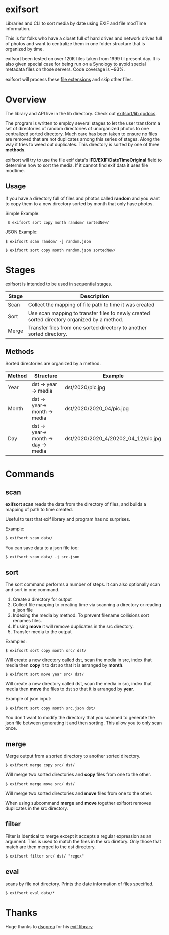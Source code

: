 # exifsort

Libraries and CLI to sort media by date using EXIF and file modTime information.

This is for folks who have a closet full of hard drives and network drives full
of photos and want to centralize them in one folder structure that is organized
by time.

exifsort been tested on over 120K files taken from 1999 til present day. It is
also given special case for being run on a Synology to avoid special metadata
files on those servers. Code coverage is ~93%.

exifsort will process these [file extensions](https://godoc.org/github.com/matchstick/exifsort/lib#pkg-constants) and skip other files.

# Overview

The library and API live in the lib directory. Check out
[exifsort/lib godocs](https://godoc.org/github.com/matchstick/exifsort/lib).

The program is written to employ several stages to let the user transform a set of
directories of random directories of unorganized photos to one centralized
sorted directory. Much care has been taken to ensure no files are removed that
are not duplicates among this series of stages. Along the way it tries to weed
out duplicates. This directory is sorted by one of three **methods**.

exifsort will try to use the file exif data's **IFD/EXIF/DateTimeOriginal** field
to determine how to sort the media. If it cannot find exif data it uses file modtime.

## Usage

If you have a directory full of files and photos called **random** and you want
to copy them to a new directory sorted by month that only hase photos.

Simple Example:

` $ exifsort sort copy month random/ sortedNew/`

JSON Example:

`$ exifsort scan random/ -j random.json`

`$ exifsort sort copy month random.json sortedNew/`

# Stages

exifsort is intended to be used in sequential stages.

| Stage | Description |
|-------|-------------|
| Scan  | Collect the mapping of file path to time it was created |
| Sort  | Use scan mapping to transfer files to newly created sorted directory organized by a method. |
| Merge | Transfer files from one sorted directory to another sorted directory. |

## Methods

Sorted directories are organized by a method.

| Method | Structure | Example |
| ------ | --------- | ------- |
| Year   | dst -> year -> media | dst/2020/pic.jpg |
| Month  | dst -> year-> month -> media | dst/2020/2020_04/pic.jpg |
| Day    | dst -> year-> month -> day -> media | dst/2020/2020_4/20202_04_12/pic.jpg |

# Commands

## scan

**exifsort scan** reads the data from the directory of files, and builds a mapping of path to time created.

Useful to test that exif library and program has no surprises.

Example:

`$ exifsort scan data/`

You can save data to a json file too:

`$ exifsort scan data/ -j src.json`

## sort

The sort command performs a number of steps. It can also optionally scan and sort in one command.

  1. Create a directory for output
  1. Collect file mapping to creating time via scanning a directory or reading a json file
  1. Indexing the media by method. To prevent filename collisions sort renames files.
  1. If using **move** it will remove duplicates in the src directory.
  1. Transfer media to the output


Examples:

`$ exifsort sort copy month src/ dst/`

Will create a new directory called dst, scan the media in src, index that media
then **copy** it to dst so that it is arranged by **month**.

`$ exifsort sort move year src/ dst/`

Will create a new directory called dst, scan the media in src, index that media
then **move** the files to dst so that it is arranged by **year**. 

Example of json input:

`$ exifsort sort copy month src.json dst/`

You don't want to modify the directory that you scanned to generate the json
file between generating it and then sorting. This allow you to only scan
once.

## merge

Merge output from a sorted directory to another sorted directory.

`$ exifsort merge copy src/ dst/ `

Will merge two sorted directories and **copy** files from one to the other.

`$ exifsort merge move src/ dst/ `

Will merge two sorted directories and **move** files from one to the other.

When using subcommand **merge** and **move** together exifsort removes duplicates in the
src directory.

## filter

Filter is identical to merge except it accepts a regular expression as an argument.
This is used to match the files in the src diretory. Only those that match are
then merged to the dst directory.

`$ exifsort filter src/ dst/ "regex"`

## eval

scans by file not directory. Prints the date information of files specified.

`$ exifsort eval data/*`

# Thanks

Huge thanks to [dsoprea](https://github.com/dsoprea) for his [exif library](https://github.com/dsoprea/go-exif)
